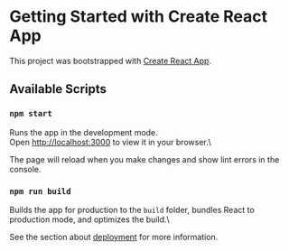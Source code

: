# Getting Started with Create React App

This project was bootstrapped with [Create React App](https://github.com/facebook/create-react-app).

## Available Scripts

### `npm start`

Runs the app in the development mode.\
Open [http://localhost:3000](http://localhost:3000) to view it in your browser.\

The page will reload when you make changes and show lint errors in the console.

### `npm run build`

Builds the app for production to the `build` folder, bundles React to production mode, and optimizes the build.\

See the section about [deployment](https://facebook.github.io/create-react-app/docs/deployment) for more information.